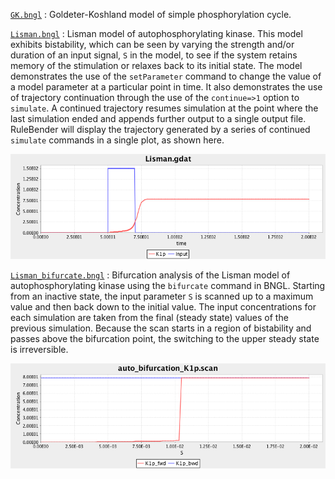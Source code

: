 [`GK.bngl`](GK.bngl)
: Goldeter-Koshland model of simple phosphorylation cycle.

[`Lisman.bngl`](Lisman.bngl)
: Lisman model of autophosphorylating kinase. This model exhibits bistability, which can be seen by varying the strength and/or duration of an input signal, `S` in the model, to see if the system retains memory of the stimulation or relaxes back to its initial state. The model demonstrates the use of the `setParameter` command to change the value of a model parameter at a particular point in time. It also demonstrates the use of trajectory continuation through the use of the `continue=>1` option to `simulate`. A continued trajectory resumes simulation at the point where the last simulation ended and appends further output to a single output file. RuleBender will display the trajectory generated by a series of continued `simulate` commands in a single plot, as shown here.

![Lisman_protocol](Lisman_protocol.png)

[`Lisman_bifurcate.bngl`](Lisman_bifurcate.bngl)
: Bifurcation analysis of the Lisman model of autophosphorylating kinase using the `bifurcate` command in BNGL. Starting from an inactive state, the input parameter `S` is scanned up to a maximum value and then back down to the initial value. The input concentrations for each simulation are taken from the final (steady state) values of the previous simulation. Because the scan starts in a region of bistability and passes above the bifurcation point, the switching to the upper steady state is irreversible.

![Lisman_bifurcate](Lisman_bifurcate.png)
